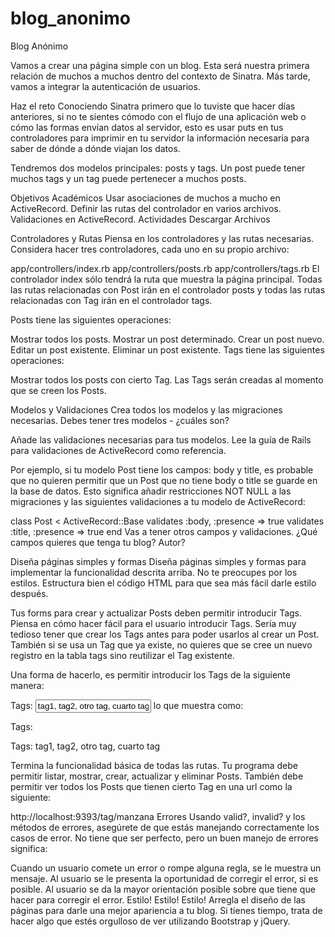 # blog_anonimo

Blog Anónimo

Vamos a crear una página simple con un blog. Esta será nuestra primera relación de muchos a muchos dentro del contexto de Sinatra. Más tarde, vamos a integrar la autenticación de usuarios.

Haz el reto Conociendo Sinatra primero que lo tuviste que hacer días anteriores, si no te sientes cómodo con el flujo de una aplicación web o cómo las formas envían datos al servidor, esto es usar puts en tus controladores para imprimir en tu servidor la información necesaria para saber de dónde a dónde viajan los datos.

Tendremos dos modelos principales: posts y tags. Un post puede tener muchos tags y un tag puede pertenecer a muchos posts.

Objetivos Académicos
Usar asociaciones de muchos a mucho en ActiveRecord.
Definir las rutas del controlador en varios archivos.
Validaciones en ActiveRecord.
Actividades
Descargar Archivos

Controladores y Rutas
Piensa en los controladores y las rutas necesarias. Considera hacer tres controladores, cada uno en su propio archivo:

app/controllers/index.rb
app/controllers/posts.rb
app/controllers/tags.rb
El controlador index sólo tendrá la ruta que muestra la página principal. Todas las rutas relacionadas con Post irán en el controlador posts y todas las rutas relacionadas con Tag irán en el controlador tags.

Posts tiene las siguientes operaciones:

Mostrar todos los posts.
Mostrar un post determinado.
Crear un post nuevo.
Editar un post existente.
Eliminar un post existente.
Tags tiene las siguientes operaciones:

Mostrar todos los posts con cierto Tag.
Las Tags serán creadas al momento que se creen los Posts.

Modelos y Validaciones
Crea todos los modelos y las migraciones necesarias. Debes tener tres modelos - ¿cuáles son?

Añade las validaciones necesarias para tus modelos. Lee la guía de Rails para validaciones de ActiveRecord como referencia.

Por ejemplo, si tu modelo Post tiene los campos: body y title, es probable que no quieren permitir que un Post que no tiene body o title se guarde en la base de datos. Esto significa añadir restricciones NOT NULL a las migraciones y las siguientes validaciones a tu modelo de ActiveRecord:

class Post < ActiveRecord::Base
  validates :body, :presence => true
  validates :title, :presence => true
end
Vas a tener otros campos y validaciones. ¿Qué campos quieres que tenga tu blog? Autor?

Diseña páginas simples y formas
Diseña páginas simples y formas para implementar la funcionalidad descrita arriba. No te preocupes por los estilos. Estructura bien el código HTML para que sea más fácil darle estilo después.

Tus forms para crear y actualizar Posts deben permitir introducir Tags. Piensa en cómo hacer fácil para el usuario introducir Tags. Sería muy tedioso tener que crear los Tags antes para poder usarlos al crear un Post. También si se usa un Tag que ya existe, no quieres que se cree un nuevo registro en la tabla tags sino reutilizar el Tag existente.

Una forma de hacerlo, es permitir introducir los Tags de la siguiente manera:

<label for="post_tags">Tags:</label>
<input id="post_tags" name="post[tags]" value="tag1, tag2, otro tag, cuarto tag">
lo que muestra como:

Tags:

Tags: 
tag1, tag2, otro tag, cuarto tag

Termina la funcionalidad básica de todas las rutas. Tu programa debe permitir listar, mostrar, crear, actualizar y eliminar Posts. También debe permitir ver todos los Posts que tienen cierto Tag en una url como la siguiente:

http://localhost:9393/tag/manzana
Errores
Usando valid?, invalid? y los métodos de errores, asegúrete de que estás manejando correctamente los casos de error. No tiene que ser perfecto, pero un buen manejo de errores significa:

Cuando un usuario comete un error o rompe alguna regla, se le muestra un mensaje.
Al usuario se le presenta la oportunidad de corregir el error, si es posible.
Al usuario se da la mayor orientación posible sobre que tiene que hacer para corregir el error.
Estilo! Estilo! Estilo!
Arregla el diseño de las páginas para darle una mejor apariencia a tu blog. Si tienes tiempo, trata de hacer algo que estés orgulloso de ver utilizando Bootstrap y jQuery.

